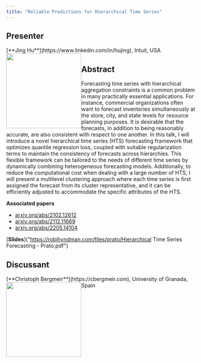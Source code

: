 ```yaml
---
title: "Reliable Predictions for Hierarchical Time Series"
---
```


## Presenter

<div class = "figure">
[**Jing Hu**](https://www.linkedin.com/in/hujing), Intuit, USA
<img src="/img/jing.png"  width=200px height=200px style="float:left">
</div>

## Abstract

Forecasting time series with hierarchical aggregation constraints is a common problem in many practically essential applications. For instance, commercial organizations often want to forecast inventories simultaneously at the store, city, and state levels for resource planning purposes. It is desirable that the forecasts, in addition to being reasonably accurate, are also consistent with respect to one another. In this talk, I will introduce a novel hierarchical time series (HTS) forecasting framework that optimizes quantile regression loss, coupled with suitable regularization terms to maintain the consistency of forecasts across hierarchies. This flexible framework can be tailored to the needs of different time series by dynamically combining heterogeneous forecasting models. Additionally, to reduce the computational cost when dealing with a large number of HTS, I will present a multilevel clustering approach where each time series is first assigned the forecast from its cluster representative, and it can be efficiently adjusted to accommodate the specific attributes of the HTS.

**Associated papers**

* [arxiv.org/abs/2102.12612](https://arxiv.org/abs/2102.12612)
* [arxiv.org/abs/2112.11669](https://arxiv.org/abs/2112.11669)
* [arxiv.org/abs/2205.14104](https://arxiv.org/abs/2205.14104)

[**Slides**]("https://robjhyndman.com/files/prato/Hierarchical Time Series Forecasting - Prato.pdf")

## Discussant

<div class = "figure">
[**Christoph Bergmeir**](https://cbergmeir.com), University of Granada, Spain
<img src=/img/christoph.png  width=200px height=200px style="float:left">
</div>
